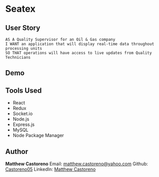 # Seatex

## User Story

```
AS A Quality Supervisor for an Oil & Gas company
I WANT an application that will display real-time data throughout processing units
SO THAT operations will have access to live updates from Quality Technicians
```

## Demo

## Tools Used

- React
- Redux
- Socket.io
- Node.js
- Express.js
- MySQL
- Node Package Manager

## Author

**Matthew Castoreno**
Email: [matthew.castoreno@yahoo.com](matthew.castoreno@yahoo.com)
Github: [Castoreno05](https://github.com/Castoreno05)
LinkedIn: [Matthew Castoreno](https://www.linkedin.com/in/matthew-castoreno-4973a923b/)
